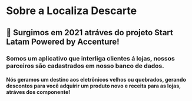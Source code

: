 # Sobre a Localiza Descarte
  ## 👋 Surgimos em 2021 atráves do projeto Start Latam Powered by Accenture!
 ### Somos um aplicativo que interliga clientes á lojas, nossos parceiros são cadastrados em nosso banco de dados. 
#### Nós geramos um destino aos eletrônicos velhos ou quebrados, gerando descontos para você adquirir um produto novo e receita para as lojas, atráves dos componente!
     

